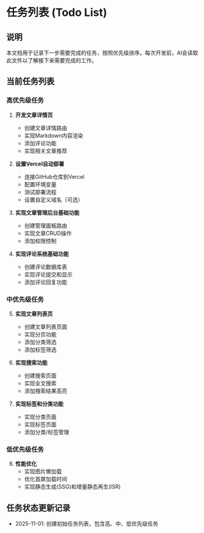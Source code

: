 # 任务列表 (Todo List)

## 说明
本文档用于记录下一步需要完成的任务，按照优先级排序。每次开发前，AI会读取此文件以了解接下来需要完成的工作。

## 当前任务列表

### 高优先级任务
1. **开发文章详情页**
   - 创建文章详情路由
   - 实现Markdown内容渲染
   - 添加评论功能
   - 实现相关文章推荐

2. **设置Vercel自动部署**
   - 连接GitHub仓库到Vercel
   - 配置环境变量
   - 测试部署流程
   - 设置自定义域名（可选）

3. **实现文章管理后台基础功能**
   - 创建管理面板路由
   - 实现文章CRUD操作
   - 添加权限控制

4. **实现评论系统基础功能**
   - 创建评论数据库表
   - 实现评论提交和显示
   - 添加评论回复功能

### 中优先级任务
5. **实现文章列表页**
   - 创建文章列表页面
   - 实现分页功能
   - 添加分类筛选
   - 添加标签筛选

6. **实现搜索功能**
   - 创建搜索页面
   - 实现全文搜索
   - 添加搜索结果高亮

7. **实现标签和分类功能**
   - 实现分类页面
   - 实现标签页面
   - 添加分类/标签管理

### 低优先级任务
8. **性能优化**
   - 实现图片懒加载
   - 优化首屏加载时间
   - 实现静态生成(SSG)和增量静态再生(ISR)

## 任务状态更新记录
- 2025-11-01: 创建初始任务列表，包含高、中、低优先级任务